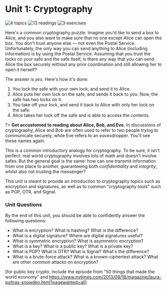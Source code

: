 # Unit 1: Cryptography

![4 topics](https://img.shields.io/badge/Topics-4-success.svg)
![13 readings](https://img.shields.io/badge/Readings-12-yellow.svg)
![3 exercises](https://img.shields.io/badge/Exercises-2-informational.svg)

Here's a common cryptography puzzle. Imagine you'd like to send a box to Alice, and you also want to make sure that no one except Alice can open the box. You don't trust anyone else &mdash; not even the Postal Service. Unfortunately, the only way you can send anything to Alice (including information) is by using the Postal Service. Assuming that you trust the locks on your safe and the safe itself, is there any way that you can send Alice the box securely without any prior coordination and still allowing her to open it herself?

The answer is _yes_. Here's how it's done:

1. You lock the safe with your own lock, and send it to Alice.
2. Alice puts her own lock on the safe, and sends it back to you. Now, the safe has two locks on it.
3. You take off your lock, and send it back to Alice with only her lock on the safe.
4. Alice takes her lock off the safe and is able to access the contents.

?> **Get accustomed to reading about Alice, Bob, and Eve.** In discussions of cryptography, Alice and Bob are often used to refer to two people trying to communicate securely, while Eve refers to an *eaves*dropper. You'll see these names again.

This is a common introductory analogy for cryptography. To be sure, it isn't perfect: real world cryptography involves lots of math and doesn't involve safes. But the general goal is the same: how can one transmit information from one place to another, guaranteeing both _confidentiality_ and _integrity_, whilst also not trusting the messenger?

This unit is meant to provide an introduction to cryptography topics such as encryption and signatures, as well as to common "cryptography tools" such as PGP, OTR, and Signal.

### Unit Questions

By the end of this unit, you should be able to confidently answer the following questions:

* What is encryption? What is hashing? What is the difference?
* What is a digital signature? Where are digital signatures useful?
* What is symmetric encryption? What is asymmetric encryption?
* What is a key? What is a public key? What is a private key?
* What is PGP? What is OTR? What is Signal? What's the difference?
* What is a brute-force attack? What is a known-ciphertext attack? What are other common attacks on encryption?

[for public key crypto, include the episode from "50 things that made the world economy" and https://www.nytimes.com/2013/08/18/magazine/laura-poitras-snowden.html?pagewanted=all]